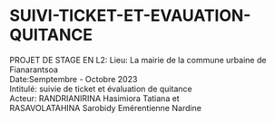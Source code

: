 # SUIVI-TICKET-ET-EVAUATION-QUITANCE
PROJET DE STAGE EN L2:
Lieu: La mairie de la commune urbaine de Fianarantsoa </br>
Date:Semptembre - Octobre 2023 </br>
Intitulé: suivie de ticket et évaluation de quitance </br>
Acteur: RANDRIANIRINA Hasimiora Tatiana et </br>
        RASAVOLATAHINA Sarobidy Emérentienne Nardine
